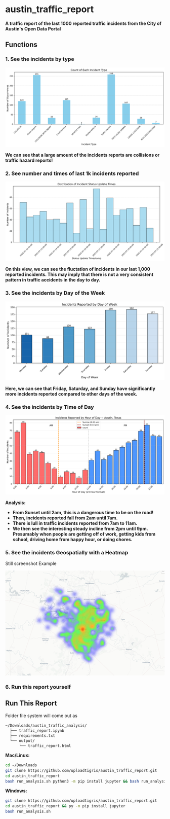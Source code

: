 # austin_traffic_report
**A traffic report of the last 1000 reported traffic incidents from the City of Austin's Open Data Portal**

## Functions

### 1. See the incidents by type

![](example_images/austin_incidents_by_type.png)

**We can see that a large amount of the incidents reports are collisions or traffic hazard reports!**

### 2. See number and times of last 1k incidents reported

![](example_images/austin_incidents_by_update_times.png)

**On this view, we can see the fluctation of incidents in our last 1,000 reported incidents. This may imply that there is not a very consistent pattern in traffic accidents in the day to day.**

### 3.  See the incidents by Day of the Week

![](example_images/austin_incidents_by_weekday.png)

**Here, we can see that Friday, Saturday, and Sunday have significantly more incidents reported compared to other days of the week.**

### 4. See the incidents by Time of Day

![](example_images/austin_incidents_by_hour.png)

**Analysis:**

- **From Sunset until 2am, this is a dangerous time to be on the road!**
- **Then, incidents reported fall from 2am until 7am.**
- **There is lull in traffic incidents reported from 7am to 11am.**
- **We then see the interesting steady incline from 2pm until 9pm. Presumably when people are getting off of work, getting kids from school, driving home from happy hour, or doing chores.**

### 5. See the incidents Geospatially with a Heatmap

Still screenshot Example

![](example_images/austin_incidents_heatmap.png)

### 6. Run this report yourself

## Run This Report

Folder file system will come out as 

```
~/Downloads/austin_traffic_analysis/
  ├── traffic_report.ipynb
  ├── requirements.txt
  └── output/
      └── traffic_report.html
```

**Mac/Linux:**
```bash
cd ~/Downloads
git clone https://github.com/uploadtigris/austin_traffic_report.git
cd austin_traffic_report
bash run_analysis.sh python3 -m pip install jupyter && bash run_analysis.sh
```

**Windows:**
```bash
git clone https://github.com/uploadtigris/austin_traffic_report.git
cd austin_traffic_report && py -m pip install jupyter
bash run_analysis.sh
```



